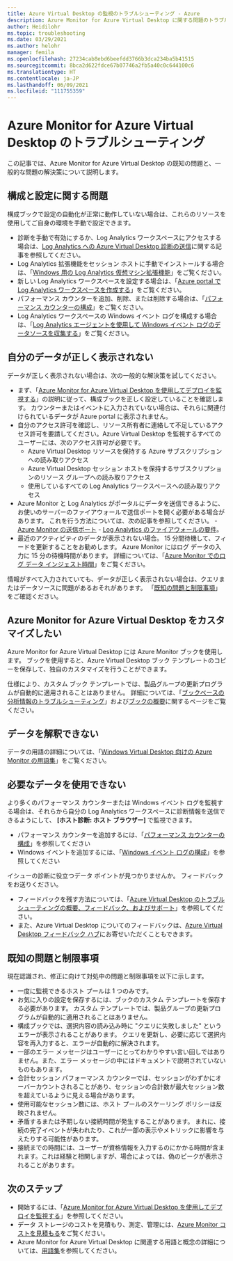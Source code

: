 ```yaml
---
title: Azure Virtual Desktop の監視のトラブルシューティング - Azure
description: Azure Monitor for Azure Virtual Desktop に関する問題のトラブルシューティング方法。
author: Heidilohr
ms.topic: troubleshooting
ms.date: 03/29/2021
ms.author: helohr
manager: femila
ms.openlocfilehash: 27234cab8ebd6beefdd3766b3dca234ba5b41515
ms.sourcegitcommit: 8bca2d622fdce67b07746a2fb5a40c0c644100c6
ms.translationtype: HT
ms.contentlocale: ja-JP
ms.lasthandoff: 06/09/2021
ms.locfileid: "111755359"
---
```

# <a name="troubleshoot-azure-monitor-for-azure-virtual-desktop"></a>Azure Monitor for Azure Virtual Desktop のトラブルシューティング

この記事では、Azure Monitor for Azure Virtual Desktop の既知の問題と、一般的な問題の解決策について説明します。

## <a name="issues-with-configuration-and-setup"></a>構成と設定に関する問題

構成ブックで設定の自動化が正常に動作していない場合は、これらのリソースを使用してご自身の環境を手動で設定できます。

- 診断を手動で有効にするか、Log Analytics ワークスペースにアクセスする場合は、[Log Analytics への Azure Virtual Desktop 診断の送信](diagnostics-log-analytics.md)に関する記事を参照してください。
- Log Analytics 拡張機能をセッション ホストに手動でインストールする場合は、「[Windows 用の Log Analytics 仮想マシン拡張機能](../virtual-machines/extensions/oms-windows.md)」をご覧ください。
- 新しい Log Analytics ワークスペースを設定する場合は、「[Azure portal で Log Analytics ワークスペースを作成する](../azure-monitor/logs/quick-create-workspace.md)」をご覧ください。
- パフォーマンス カウンターを追加、削除、または削除する場合は、「[パフォーマンス カウンターの構成](../azure-monitor/agents/data-sources-performance-counters.md)」をご覧ください。
- Log Analytics ワークスペースの Windows イベント ログを構成する場合は、「[Log Analytics エージェントを使用して Windows イベント ログのデータソースを収集する](../azure-monitor/agents/data-sources-windows-events.md)」をご覧ください。

## <a name="my-data-isnt-displaying-properly"></a>自分のデータが正しく表示されない

データが正しく表示されない場合は、次の一般的な解決策を試してください。

- まず、「[Azure Monitor for Azure Virtual Desktop を使用してデプロイを監視する](azure-monitor.md)」の説明に従って、構成ブックを正しく設定していることを確認します。 カウンターまたはイベントに入力されていない場合は、それらに関連付けられているデータが Azure portal に表示されません。
- 自分のアクセス許可を確認し、リソース所有者に連絡して不足しているアクセス許可を要請してください。Azure Virtual Desktop を監視するすべてのユーザーには、次のアクセス許可が必要です。
    - Azure Virtual Desktop リソースを保持する Azure サブスクリプションへの読み取りアクセス
    - Azure Virtual Desktop セッション ホストを保持するサブスクリプションのリソース グループへの読み取りアクセス 
    - 使用しているすべての Log Analytics ワークスペースへの読み取りアクセス
- Azure Monitor と Log Analytics がポータルにデータを送信できるように、お使いのサーバーのファイアウォールで送信ポートを開く必要がある場合があります。 これを行う方法については、次の記事を参照してください。
      - [Azure Monitor の送信ポート](../azure-monitor/app/ip-addresses.md)
      - [Log Analytics のファイアウォールの要件](../azure-monitor/agents/log-analytics-agent.md#firewall-requirements)。 
- 最近のアクティビティのデータが表示されない場合。 15 分間待機して、フィードを更新することをお勧めします。 Azure Monitor にはログ データの入力に 15 分の待機時間があります。 詳細については、「[Azure Monitor でのログ データ インジェスト時間](../azure-monitor/logs/data-ingestion-time.md)」をご覧ください。

情報がすべて入力されていても、データが正しく表示されない場合は、クエリまたはデータソースに問題があるおそれがあります。 「[既知の問題と制限事項](#known-issues-and-limitations)」をご確認ください。 

## <a name="i-want-to-customize-azure-monitor-for-azure-virtual-desktop"></a>Azure Monitor for Azure Virtual Desktop をカスタマイズしたい

Azure Monitor for Azure Virtual Desktop には Azure Monitor ブックを使用します。 ブックを使用すると、Azure Virtual Desktop ブック テンプレートのコピーを保存して、独自のカスタマイズを行うことができます。

仕様により、カスタム ブック テンプレートでは、製品グループの更新プログラムが自動的に適用されることはありません。 詳細については、「[ブックベースの分析情報のトラブルシューティング](../azure-monitor/insights/troubleshoot-workbooks.md)」および[ブックの概要](../azure-monitor/visualize/workbooks-overview.md)に関するページをご覧ください。

## <a name="i-cant-interpret-the-data"></a>データを解釈できない

データの用語の詳細については、「[Windows Virtual Desktop 向けの Azure Monitor の用語集](azure-monitor-glossary.md)」をご覧ください。

## <a name="the-data-i-need-isnt-available"></a>必要なデータを使用できない

より多くのパフォーマンス カウンターまたは Windows イベント ログを監視する場合は、それらから自分の Log Analytics ワークスペースに診断情報を送信できるようにして、 **[ホスト診断: ホスト ブラウザー]** で監視できます。 

- パフォーマンス カウンターを追加するには、「[パフォーマンス カウンターの構成](../azure-monitor/agents/data-sources-performance-counters.md#configuring-performance-counters)」を参照してください
- Windows イベントを追加するには、「[Windows イベント ログの構成](../azure-monitor/agents/data-sources-windows-events.md#configuring-windows-event-logs)」を参照してください

イシューの診断に役立つデータ ポイントが見つかりませんか。 フィードバックをお送りください。

- フィードバックを残す方法については、「[Azure Virtual Desktop のトラブルシューティングの概要、フィードバック、およびサポート](troubleshoot-set-up-overview.md)」を参照してください。
- また、Azure Virtual Desktop についてのフィードバックは、[Azure Virtual Desktop フィードバック ハブ](https://support.microsoft.com/help/4021566/windows-10-send-feedback-to-microsoft-with-feedback-hub-app)にお寄せいただくこともできます。

## <a name="known-issues-and-limitations"></a>既知の問題と制限事項

現在認識され、修正に向けて対処中の問題と制限事項を以下に示します。

- 一度に監視できるホスト プールは 1 つのみです。 
- お気に入りの設定を保存するには、ブックのカスタム テンプレートを保存する必要があります。 カスタム テンプレートでは、製品グループの更新プログラムが自動的に適用されることはありません。
- 構成ブックでは、選択内容の読み込み時に "クエリに失敗しました" というエラーが表示されることがあります。 クエリを更新し、必要に応じて選択内容を再入力すると、エラーが自動的に解決されます。 
- 一部のエラー メッセージはユーザーにとってわかりやすい言い回しではありません。また、エラー メッセージの中にはドキュメントで説明されていないものもあります。
- 合計セッション パフォーマンス カウンターでは、セッションがわずかにオーバーカウントされることがあり、セッションの合計数が最大セッション数を超えているように見える場合があります。
- 使用可能なセッション数には、ホスト プールのスケーリング ポリシーは反映されません。   
- 矛盾するまたは予期しない接続時間が発生することがあります。 まれに、接続の完了イベントが失われたり、これが一部の表示やメトリックに影響を与えたりする可能性があります。
- 接続までの時間には、ユーザーが資格情報を入力するのにかかる時間が含まれます。これは経験と相関しますが、場合によっては、偽のピークが表示されることがあります。 
    

## <a name="next-steps"></a>次のステップ

- 開始するには、「[Azure Monitor for Azure Virtual Desktop を使用してデプロイを監視する](azure-monitor.md)」を参照してください。
- データ ストレージのコストを見積もり、測定、管理には、[Azure Monitor コストを見積もる](azure-monitor-costs.md)をご覧ください。
- Azure Monitor for Azure Virtual Desktop に関連する用語と概念の詳細については、[用語集](azure-monitor-glossary.md)を参照してください。
